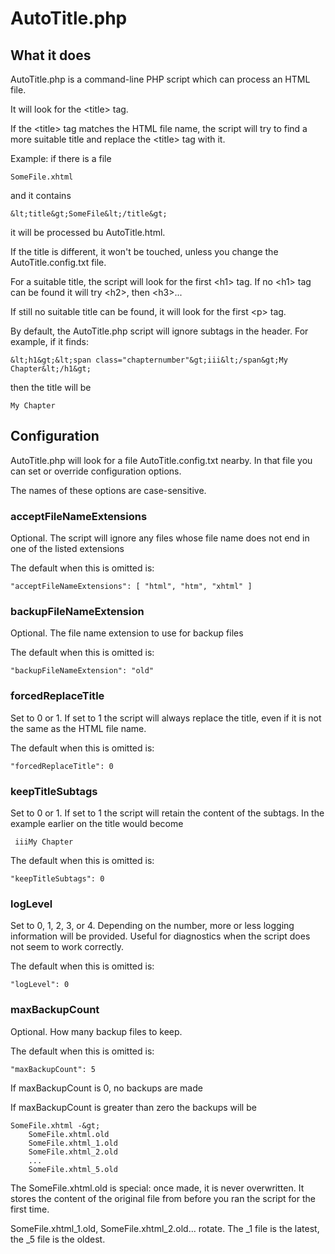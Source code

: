 # AutoTitle.php

## What it does

AutoTitle.php is a command-line PHP script which can process an HTML file.

It will look for the  &lt;title&gt; tag. 

If the  &lt;title&gt; tag matches the HTML file name, the script will try to find a 
more suitable title and replace the  &lt;title&gt; tag with it.

Example: if there is a file

    SomeFile.xhtml

and it contains

    &lt;title&gt;SomeFile&lt;/title&gt;

it will be processed bu AutoTitle.html.

If the title is different, it won't be touched, unless you change the AutoTitle.config.txt 
file.

For a suitable title, the script will look for the first &lt;h1&gt; tag. If no &lt;h1&gt; tag can be found
it will try &lt;h2&gt;, then &lt;h3&gt;...

If still no suitable title can be found, it will look for the first &lt;p&gt; tag.

By default, the AutoTitle.php script will ignore subtags in the header. For example, if it finds:

    &lt;h1&gt;&lt;span class="chapternumber"&gt;iii&lt;/span&gt;My Chapter&lt;/h1&gt;

then the title will be

    My Chapter

## Configuration

AutoTitle.php will look for a file AutoTitle.config.txt nearby. In that file you can set 
or override configuration options. 

The names of these options are case-sensitive.

### acceptFileNameExtensions

Optional. The script will ignore any files whose file name does not end in one of the listed extensions

The default when this is omitted is:

    "acceptFileNameExtensions": [ "html", "htm", "xhtml" ]

### backupFileNameExtension

Optional. The file name extension to use for backup files

The default when this is omitted is:

    "backupFileNameExtension": "old"

### forcedReplaceTitle

Set to 0 or 1. If set to 1 the script will always replace the title, even if it is not the same
as the HTML file name.

The default when this is omitted is:

    "forcedReplaceTitle": 0

### keepTitleSubtags

Set to 0 or 1. If set to 1 the script will retain the content of the subtags. In the example
earlier on the title would become

     iiiMy Chapter

The default when this is omitted is:

    "keepTitleSubtags": 0

### logLevel

Set to 0, 1, 2, 3, or 4. Depending on the number, more or less logging information will be
provided. Useful for diagnostics when the script does not seem to work correctly.

The default when this is omitted is:

    "logLevel": 0

### maxBackupCount

Optional. How many backup files to keep.

The default when this is omitted is:

    "maxBackupCount": 5

If maxBackupCount is 0, no backups are made

If maxBackupCount is greater than zero the backups will be

    SomeFile.xhtml -&gt;
        SomeFile.xhtml.old
        SomeFile.xhtml_1.old
        SomeFile.xhtml_2.old
        ...
        SomeFile.xhtml_5.old

The SomeFile.xhtml.old is special: once made, it is never overwritten. It
stores the content of the original file from before you ran the script for the 
first time.

SomeFile.xhtml_1.old, SomeFile.xhtml_2.old... rotate. The _1 file is the latest,
the _5 file is the oldest.
